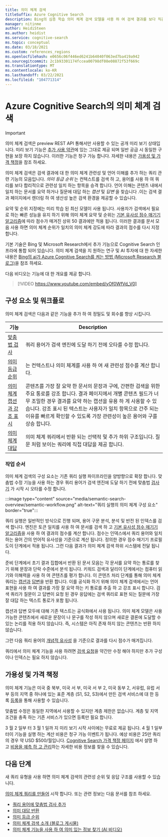 ```yaml
---
title: 의미 체계 검색
titleSuffix: Azure Cognitive Search
description: Bing의 심층 학습 의미 체계 검색 모델을 사용 하 여 검색 결과를 보다 직관적으로 만드는 Cognitive Search 방법에 대해 알아봅니다.
manager: nitinme
author: HeidiSteen
ms.author: heidist
ms.service: cognitive-search
ms.topic: conceptual
ms.date: 03/18/2021
ms.custom: references_regions
ms.openlocfilehash: e0656c06f446ed6241b64040f063ed7ba419a942
ms.sourcegitcommit: 2c1b93301174fccea00798df08e08872f53f669c
ms.translationtype: MT
ms.contentlocale: ko-KR
ms.lasthandoff: 03/22/2021
ms.locfileid: "104771314"
---
```

# <a name="semantic-search-in-azure-cognitive-search"></a>Azure Cognitive Search의 의미 체계 검색

> [!IMPORTANT]
> 의미 체계 검색은 preview REST API 통해서만 사용할 수 있는 공개 미리 보기 상태입니다. 미리 보기 기능은 [추가 사용 약관](https://azure.microsoft.com/support/legal/preview-supplemental-terms/)에 있는 그대로 제공 되며 일반 공급 시 동일한 구현을 보장 하지 않습니다. 이러한 기능은 청구 가능 합니다. 자세한 내용은 [가용성 및 가격 책정](semantic-search-overview.md#availability-and-pricing)을 참조 하세요.

의미 체계 검색은 검색 결과에 대 한 의미 체계 관련성 및 언어 이해를 추가 하는 쿼리 관련 기능의 모음입니다. *의미 등급 순위* 는 컨텍스트를 검색 하 고, 용어를 사용 하 여 쿼리를 보다 합리적으로 관련성 일치 하는 항목을 승격 합니다. 언어 이해는 콘텐츠 내에서 일치 하는 문서를 요약 하거나 질문에 대답 하는 *캡션* 및 *답변* 을 찾습니다 .이는 검색 결과 페이지에서 렌더링 하 여 생산성 높은 검색 환경을 제공할 수 있습니다.

요약 및 순위 지정에는 미리 학습 된 최신 모델이 사용 됩니다. 사용자가 검색에서 필요로 하는 빠른 성능을 유지 하기 위해 의미 체계 요약 및 순위는 [기본 유사성 점수 매기기 알고리즘](index-similarity-and-scoring.md#similarity-ranking-algorithms)에 따라 점수가 매겨진 상위 50 결과에만 적용 됩니다. 이러한 결과를 문서 모음 사용 하면 의미 체계 순위가 일치의 의미 체계 강도에 따라 결과의 점수를 다시 지정 합니다.

기본 기술은 Bing 및 Microsoft Research에서 추가 기능으로 Cognitive Search 인프라에 통합 되어 있습니다. 의미 체계 검색을 지 원하는 연구 및 AI 투자에 대 한 자세한 내용은 [Bing의 ai가 Azure Cognitive Search를 켜는 방법 (Microsoft Research 블로그)](https://www.microsoft.com/research/blog/the-science-behind-semantic-search-how-ai-from-bing-is-powering-azure-cognitive-search/)을 참조 하세요.

다음 비디오는 기능에 대 한 개요를 제공 합니다.

> [!VIDEO https://www.youtube.com/embed/yOf0WfVd_V0]

## <a name="components-and-workflow"></a>구성 요소 및 워크플로

의미 체계 검색은 다음과 같은 기능을 추가 하 여 정밀도 및 회수를 향상 시킵니다.

| 기능 | Description |
|---------|-------------|
| [맞춤법 검사](speller-how-to-add.md) | 쿼리 용어가 검색 엔진에 도달 하기 전에 오타를 수정 합니다. |
| [의미 등급 순위](semantic-ranking.md) | 는 컨텍스트나 의미 체계를 사용 하 여 새 관련성 점수를 계산 합니다. |
| [의미 체계 캡션과 강조 표시](semantic-how-to-query-request.md) | 콘텐츠를 가장 잘 요약 한 문서의 문장과 구에, 간편한 검색을 위한 주요 통로를 강조 합니다. 결과 페이지에서 개별 콘텐츠 필드가 너무 조밀한 경우 결과를 요약 하는 캡션을 유용 하 게 사용할 수 있습니다. 강조 표시 된 텍스트는 사용자가 일치 항목으로 간주 되는 이유를 빠르게 확인할 수 있도록 가장 관련성이 높은 용어와 구를 상승 합니다. |
| [의미 체계 대답](semantic-answers.md) | 의미 체계 쿼리에서 반환 되는 선택적 및 추가 하위 구조입니다. 질문 처럼 보이는 쿼리에 직접 대답을 제공 합니다. |

### <a name="order-of-operations"></a>작업 순서

의미 체계 검색의 구성 요소는 기존 쿼리 실행 파이프라인을 양방향으로 확장 합니다. 맞춤법 수정 기능을 사용 하는 경우 쿼리 용어가 검색 엔진에 도달 하기 전에 맞춤법 [검사기](speller-how-to-add.md) 가 시작 시 오타를 수정 합니다.

:::image type="content" source="media/semantic-search-overview/semantic-workflow.png" alt-text="쿼리 실행의 의미 체계 구성 요소" border="true":::

쿼리 실행은 일반적인 방식으로 진행 되며, 용어 구문 분석, 분석 및 반전 된 인덱스를 검색 합니다. 엔진은 토큰 일치를 사용 하 여 문서를 검색 하 고 [기본 유사성 점수 매기기 알고리즘](index-similarity-and-scoring.md#similarity-ranking-algorithms)을 사용 하 여 결과의 점수를 계산 합니다. 점수는 인덱스에서 쿼리 용어와 일치 하는 용어 간의 언어적 유사성을 기준으로 계산 됩니다. 정의한 경우 점수 매기기 프로필도이 단계에서 적용 됩니다. 그런 다음 결과가 의미 체계 검색 하위 시스템에 전달 됩니다.

준비 단계에서 초기 결과 집합에서 반환 된 문서 모음는 각 문서를 요약 하는 통로를 찾기 위해 문장과 단락 수준에서 분석 됩니다. 키워드 검색과 달리이 단계에서는 컴퓨터 읽기와 이해력을 사용 하 여 콘텐츠를 평가 합니다. 이 콘텐츠 처리 단계를 통해 의미 체계 쿼리는 [캡션과](semantic-how-to-query-request.md) [답변](semantic-answers.md)을 반환 합니다. 이를 공식화 하기 위해 의미 체계 검색에서는 언어 표현을 사용 하 여 결과를 가장 잘 요약 하는 키 통로를 추출 하 고 강조 표시 합니다. 검색 쿼리가 질문이 고 답변이 요청 된 경우 응답에는 검색 쿼리로 표현 되는 질문에 가장 잘 대답 하는 텍스트 통로가 포함 됩니다. 

캡션과 답변 모두에 대해 기존 텍스트는 공식화에서 사용 됩니다. 의미 체계 모델은 사용 가능한 콘텐츠에서 새로운 문장이 나 문구를 작성 하지 않으며 새로운 결론에 도달할 수 있는 논리를 적용 하지 않습니다. 즉, 시스템은 아직 존재 하지 않는 콘텐츠는 반환 하지 않습니다.

그런 다음 쿼리 용어의 [개념적 유사성](semantic-ranking.md) 을 기준으로 결과를 다시 점수가 매겨집니다.

쿼리에서 의미 체계 기능을 사용 하려면 [검색 요청](semantic-how-to-query-request.md)을 약간만 수정 해야 하지만 추가 구성 이나 인덱스는 필요 하지 않습니다.

## <a name="availability-and-pricing"></a>가용성 및 가격 책정

의미 체계 기능은 미국 중 북부, 미국 서 부, 미국 서 부 2, 미국 동부 2, 서유럽, 유럽 서부 등의 지역 중 하나에 있는 표준 계층 (S1, S2, S3)에서 만든 검색 서비스에 대 한 등록 [등록](https://aka.ms/SemanticSearchPreviewSignup)을 통해 사용할 수 있습니다. 

맞춤법 수정은 동일한 지역에서 사용할 수 있지만 계층 제한은 없습니다. 계층 및 지역 조건을 충족 하는 기존 서비스가 있으면 등록만 필요 합니다.

3 월 2 일부 터 3 월 1 일까 지 미리 보기 시작 사이에는 무료로 제공 됩니다. 4 월 1 일부 터이 기능을 실행 하는 계산 비용은 청구 가능 이벤트가 됩니다. 예상 비용은 25만 쿼리의 경우 약 USD $500/월입니다. [Cognitive Search 가격 책정 페이지](https://azure.microsoft.com/pricing/details/search/) 에서 설명 하 고 [비용을 예측 하 고 관리](search-sku-manage-costs.md)하는 자세한 비용 정보를 찾을 수 있습니다.

## <a name="next-steps"></a>다음 단계

새 쿼리 유형을 사용 하면 의미 체계 검색의 관련성 순위 및 응답 구조를 사용할 수 있습니다.

[의미 체계 쿼리를 만들어](semantic-how-to-query-request.md) 시작 합니다. 또는 관련 정보는 다음 문서를 참조 하세요.

+ [쿼리 용어에 맞춤법 검사 추가](speller-how-to-add.md)
+ [의미 대답 반환](semantic-answers.md)
+ [의미 등급 순위](semantic-ranking.md)
+ [의미 체계 검색 소개 (블로그 게시물)](https://techcommunity.microsoft.com/t5/azure-ai/introducing-semantic-search-bringing-more-meaningful-results-to/ba-p/2175636)
+ [의미 체계 기능을 사용 하 여 의미 있는 정보 찾기 (AI 비디오)](https://channel9.msdn.com/Shows/AI-Show/Find-meaningful-insights-using-semantic-capabilities-in-Azure-Cognitive-Search)